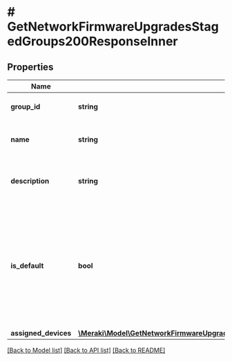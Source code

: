 # # GetNetworkFirmwareUpgradesStagedGroups200ResponseInner

## Properties

Name | Type | Description | Notes
------------ | ------------- | ------------- | -------------
**group_id** | **string** | Id of staged upgrade group | [optional]
**name** | **string** | Name of the Staged Upgrade Group | [optional]
**description** | **string** | Description of the Staged Upgrade Group | [optional]
**is_default** | **bool** | Boolean indicating the default Group. Any device that does not have a group explicitly assigned will upgrade with this group | [optional]
**assigned_devices** | [**\Meraki\Model\GetNetworkFirmwareUpgradesStagedGroups200ResponseInnerAssignedDevices**](GetNetworkFirmwareUpgradesStagedGroups200ResponseInnerAssignedDevices.md) |  | [optional]

[[Back to Model list]](../../README.md#models) [[Back to API list]](../../README.md#endpoints) [[Back to README]](../../README.md)
